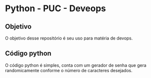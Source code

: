 # Python - PUC - Deveops

## Objetivo

O objetivo desse repositório é seu uso para matéria de devops.

## Código python

O código python é simples, conta com um gerador de senha que gera randomicamente conforme o número de caracteres desejados.